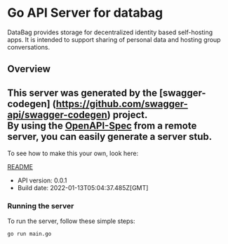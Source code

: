 # Go API Server for databag

DataBag provides storage for decentralized identity based self-hosting apps. It is intended to support sharing of personal data and hosting group conversations. 

## Overview
This server was generated by the [swagger-codegen]
(https://github.com/swagger-api/swagger-codegen) project.  
By using the [OpenAPI-Spec](https://github.com/OAI/OpenAPI-Specification) from a remote server, you can easily generate a server stub.  
-

To see how to make this your own, look here:

[README](https://github.com/swagger-api/swagger-codegen/blob/master/README.md)

- API version: 0.0.1
- Build date: 2022-01-13T05:04:37.485Z[GMT]


### Running the server
To run the server, follow these simple steps:

```
go run main.go
```

